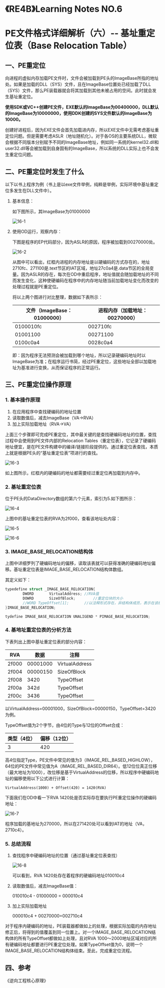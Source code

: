 # 《RE4B》Learning Notes NO.6

# PE文件格式详细解析（六）-- 基址重定位表（Base Relocation Table）

## 一、PE重定位

向进程的虚拟内存加载PE文件时，文件会被加载到PE头的ImageBase所指的地址处。如果是加载的DLL（SYS）文件，且在ImageBase位置处已经加载了DLL（SYS）文件，那么PE装载器就会将其加载到其他未被占用的空间。此时就会发生基址重定位。

**使用SDK或VC++创建PE文件，EXE默认的ImageBase为00400000，DLL默认的ImageBase为10000000，使用DDK创建的SYS文件默认的ImageBase为10000。**

创建好进程后，因为EXE文件会首先加载进内存，所以EXE文件中无需考虑基址重定位问题。但是需要考虑ASLR（地址随机化）。对于各OS的主要系统DLL，微软会根据不同版本分别赋予不同的ImageBase地址，例如同一系统的kernel32.dll和user32.dll等会被加载到自身固有的ImageBase，所以系统的DLL实际上也不会发生重定位问题。

## 二、PE重定位时发生了什么

以下以书上程序为例（书上是以exe文件举例，纯粹是举例，实际环境中基址重定位多发生在DLL文件中）。

1. 基本信息：

   如下图所示，其ImageBase为01000000

   ![16-1](https://i.imgur.com/gKZOCpO.png)

2. 使用OD运行，观察内存：

   下图是程序的EP代码部分，因为ASLR的原因，程序被加载到00270000处。

   ![16-2](https://i.imgur.com/3NpKJvE.png)

   从图中可以看出，红框内进程的内存地址是以硬编码的方式存在的，地址2710fc、271100是.text节区的IAT区域，地址27c0a4是.data节区的全局变量。因为ASLR的存在，每次在OD中重启程序，地址值就会随加载地址的不同而发生变化，这种使硬编码在程序中的内存地址随当前加载地址变化而改变的处理过程就是PE重定位。

   将以上两个图进行对比整理，数据如下表所示：

   | 文件（ImageBase：01000000） | 进程内存（加载地址：00270000） |
   | --------------------------- | ------------------------------ |
   | 0100010fc                   | 002710fc                       |
   | 01001100                    | 00271100                       |
   | 0100c0a4                    | 0028c0a4                       |

   即：因为程序无法预测会被加载到哪个地址，所以记录硬编码地址时以ImageBase为准；在程序运行书简，经过PE重定位，这些地址全部以加载地址为基准进行变换，从而保证程序的正常运行。

## 三、PE重定位操作原理

### 1. 基本操作原理

1. 在应用程序中查找硬编码的地址位置
2. 读取数值后，减去ImageBase（VA->RVA）
3. 加上实际加载地址（RVA->VA）

上面三个步骤即可完成PE重定位，其中最关键的是查找硬编码地址的位置，查找过程中会使用到PE文件内部的Relocation Tables（重定位表），它记录了硬编码地址便宜，是在PE文件构建中的编译/链接阶段提供的。通过重定位表查找，本质上就是根据PE头的“基址重定位表”项进行的查找。

![16-3](https://i.imgur.com/yQNLiDc.png)

如上图所示，红框内的硬编码的地址都需要经过重定位再加载到内存中。

### 2. 基址重定位表

位于PE头的DataDirectory数组的第六个元素，索引为5.如下图所示：

![16-4](https://i.imgur.com/Osux4RB.png)

上图中的基址重定位表的RVA为2f000，查看该地址处内容：

![16-5](https://i.imgur.com/HdnQ2IV.png)



![16-6](https://i.imgur.com/cOPe9t4.png)

### 3. IMAGE_BASE_RELOCATION结构体

上图中详细罗列了硬编码地址的偏移，读取该表就可以获得准确的硬编码地址偏移。基址重定位表是IMAGE_BASE_RELOCATION结构体数组。

其定义如下：

```c
typedefine struct _IMAGE_BASE_RELOCATION{
		DWORD		VirtualAddress;	//RVA值
		DOWRD		SizeOfBlock;		//重定位块的大小
		//WORD TypeOffset[1];		//以注释形式存在，非结构体成员，表示在该结构体下会出现WORD类型的数组，并且该数组元素的值就是硬编码在程序中的地址偏移。
}IMAGE_BASE_RELOCATION;

tydefine IMAGE_BASE_RELOCATION UNALIGEND * PIMAGE_BASE_RELOCATION;

```

### 4. 基地址重定位表的分析方法

下表列出上图中基址重定位表的部分内容：

| RVA   | 数据     | 注释           |
| ----- | -------- | -------------- |
| 2f000 | 00001000 | VirtualAddress |
| 2f004 | 00000150 | SizeOfBlock    |
| 2f008 | 3420     | TypeOffset     |
| 2f00a | 342d     | TypeOffset     |
| 2f00c | 3436     | TypeOffset     |

以VirtualAddress=00001000，SizeOfBlock=00000150，TypeOffset=3420为例。

TypeOffset值为2个字节，由4位的Type与12位的Offset合成：

| 类型（4位） | 偏移（12位） |
| ----------- | ------------ |
| 3           | 420          |

高4位指定Type，PE文件中常见的值为3（IMAGE_REL_BASED_HIGHLOW），64位的PE文件中常见值为A（IMAGE_REL_BASED_DIR64）。低12位位真正位移（最大地址为1000），改位移是基于VirtualAddress的位移，所以程序中硬编码地址的偏移使用以下公式进行计算：

`VirtualAddress(1000) + Offset(420) = 1420(RVA)`

下面我们在OD中看一下RVA 1420处是否实际存在要执行PE重定位操作的硬编码地址：

![16-7](https://i.imgur.com/576vC2C.png)

程序加载的基地址为270000，所以在271420处可以看到IAT的地址（VA，2710c4）。

### 5. 总结流程

1. 查找程序中硬编码地址的位置（通过基址重定位表查找）

   ![16-8](https://i.imgur.com/HdtKiCE.png)

   可以看到，RVA 1420处存在着程序的硬编码地址010010c4

2. 读取数值后，减去ImageBase值：

   010010c4 - 01000000 = 000010c4

3. 加上实际加载地址

   000010c4 + 00270000=002710c4

对于程序内硬编码的地址，PE装载器都做如上的处理，根据实际加载的内存地址修正后，将得到的值覆盖到同一位置上。对一个IMAGE_BASE_RELOCATION结构体的所有TypeOffset都做如上处理，且对RVA 1000～2000地址区域对应的所有硬编码地址都要进行PE重定位处理。如果TypeOffset值为0，说明一个IMAGE_BASE_RELOCATION结构体结束。至此，完成重定位流程。

## 四、参考

《逆向工程核心原理》

